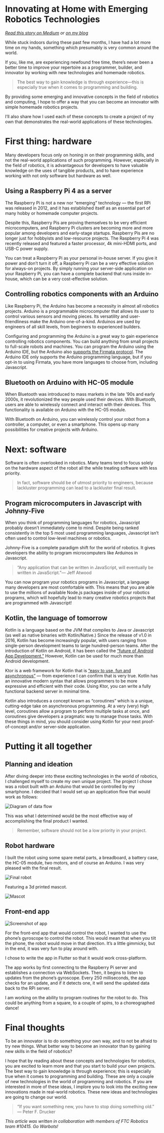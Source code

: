 # Innovating at Home with Emerging Robotics Technologies

*[Read this story on Medium](https://medium.com/swlh/robotics-technologies-26cbe49cb866) or [on my blog](https://colegaw.in/blog/8ff11861-4c7e-4ba1-9b6b-f2ed32303a23)*

While stuck indoors during these past few months, I have had a lot more time on my hands, something which presumably is very common around the world.

If you, like me, are experiencing newfound free time, there’s never been a better time to improve your repertoire as a programmer, builder, and innovator by working with new technologies and homemade robotics.

> The best way to gain knowledge is through experience—this is especially true when it comes to programming and building.

By providing some emerging and innovative concepts in the field of robotics and computing, I hope to offer a way that you can become an innovator with simple homemade robotics projects.

I’ll also share how I used each of these concepts to create a project of my own that demonstrates the real-world applications of these technologies.

# First thing: hardware

Many developers focus only on honing in on their programming skills, and not the real-world applications of such programming. However, especially in the field of robotics, it is advantageous for developers to have valuable knowledge on the uses of tangible products, and to have experience working with not only software but hardware as well.

## Using a Raspberry Pi 4 as a server

The Raspberry Pi is not a new nor “emerging” technology — the first RPi was released in 2012, and it has established itself as an essential part of many hobby or homemade computer projects.

Despite this, Raspberry Pis are proving themselves to be very efficient microcomputers, and Raspberry Pi clusters are becoming more and more popular among developers and early-stage startups. Raspberry Pis are no longer just for hobbyists and low-resource projects. The Raspberry Pi 4 was recently released and featured a faster processor, 4k mini-HDMI ports, and USB-C power supply.

You can treat a Raspberry Pi as your personal in-house server. If you give it power and don’t turn it off, a Raspberry Pi can be a very effective solution for always-on projects. By simply running your server-side application on your Raspberry Pi, you can have a complete backend that runs inside in-house, which can be a very cost-effective solution.

## Controlling robotics components with an Arduino

Like Raspberry Pi, the Arduino has become a necessity in almost all robotics projects. Arduino is a programmable microcomputer that allows its user to control various sensors and moving pieces. Its versatility and user-friendliness make the Arduino one-of-a-kind. Arduinos are used by engineers of all skill levels, from beginners to experienced builders.

Configuring and programming the Arduino is a great way to gain experience controlling robotics components. You can build anything from small projects to full-scale robots and machines. You can program the Arduino using the Arduino IDE, but the Arduino also [supports the Firmata protocol](https://www.arduino.cc/en/reference/firmata). The Arduino IDE only supports the Arduino programming language, but if you opt-in to using Firmata, you have more languages to choose from, including Javascript.

## Bluetooth on Arduino with HC-05 module

When Bluetooth was introduced to mass markets in the late ’90s and early 2000s, it revolutionized the way people used their devices. With Bluetooth, users are able to wirelessly connect and interact with their devices. This functionality is available on Arduino with the HC-05 module.

With Bluetooth on Arduino, you can wirelessly control your robot from a controller, a computer, or even a smartphone. This opens up many possibilities for creative projects with Arduino.

# Next: software

Software is often overlooked in robotics. Many teams tend to focus solely on the hardware aspect of the robot all the while treating software with less priority.

> In fact, software should be of utmost priority to engineers, because lackluster programming can lead to a lackluster final result.

## Program microcomputers in Javascript with Johnny-Five

When you think of programming languages for robotics, Javascript probably doesn’t immediately come to mind. Despite being ranked consistently in the top 5 most used programming languages, Javascript isn’t often used to control low-level machines or robotics.

Johnny-Five is a complete paradigm shift for the world of robotics. It gives developers the ability to program microcomputers like Arduinos in Javascript.

> “Any application that can be written in JavaScript, will eventually be written in JavaScript.”— Jeff Atwood

You can now program your robotics programs in Javascript, a language many developers are most comfortable with. This means that you are able to use the millions of available Node.js packages inside of your robotics programs, which will hopefully lead to many creative robotics projects that are programmed with Javascript!

## Kotlin, the language of tomorrow

Kotlin is a language based on the JVM that compiles to Java or Javascript (as well as native binaries with Kotlin/Native.) Since the release of v1.0 in 2016, Kotlin has become increasingly popular, with users ranging from single-person development teams to large hundred-person teams. After the introduction of Kotlin on Android, it has been called the [“future of Android App Development.”](https://dzone.com/articles/why-kotlin-is-the-future-of-android-app-developmen) However, Kotlin can be used for much more than Android development.

Ktor is a web framework for Kotlin that is [“easy to use, fun and asynchronous”](https://ktor.io/) — from experience I can confirm that is very true. Kotlin has an innovative modern syntax that allows programmers to be more expressive and efficient with their code. Using Ktor, you can write a fully functional backend server in minimal time.

Kotlin also introduces a concept known as “coroutines” which is a unique, cutting-edge take on asynchronous programming. At a very (very) high level, coroutines allow a program to perform multiple tasks at once, and coroutines give developers a pragmatic way to manage those tasks. With these things in mind, you should consider using Kotlin for your next proof-of-concept and/or server-side application.

# Putting it all together

## Planning and ideation

After diving deeper into these exciting technologies in the world of robotics, I challenged myself to create my own unique project. The project I chose was a robot built with an Arduino that would be controlled by my smartphone. I decided that I would set up an application flow that would work as follows:

![Diagram of data flow](https://user-content.gitlab-static.net/142fbaa1ee236abef0637e814d2f7e20a681711f/68747470733a2f2f6d69726f2e6d656469756d2e636f6d2f6d61782f323436322f312a695a395359465555305668794c6a7038536950316b772e706e67)

This was what I determined would be the most effective way of accomplishing the final product I wanted.

> Remember, software should not be a low priority in your project.

## Robot hardware

I built the robot using some spare metal parts, a breadboard, a battery case, the HC-05 module, two motors, and of course an Arduino. I was very pleased with the final result.

![Final robot](https://user-content.gitlab-static.net/b862e09bc5293fadf8bddf72f5430102d9c2170a/68747470733a2f2f6d69726f2e6d656469756d2e636f6d2f6d61782f383036342f312a4b496e496c4a796b396a564855676163725f784b53412e6a706567)

Featuring a 3d printed mascot.

![Mascot](https://user-content.gitlab-static.net/10bb29eb12e4f1cdfca67d59a9aea382547ee203/68747470733a2f2f6d69726f2e6d656469756d2e636f6d2f6d61782f383036342f312a4871536e7645464f613754714d636d566a4634476e772e6a706567)

## Front-end app

![Screenshot of app](https://user-content.gitlab-static.net/aff8ca2fbf8a377c35fa8047ab1723e027267266/68747470733a2f2f6d69726f2e6d656469756d2e636f6d2f6d61782f313732382f312a636433685a314f444b6e6a5574495f776976764879412e706e67)

For the front-end app that would control the robot, I wanted to use the phone’s gyroscope to control the robot. This would mean that when you tilt the phone, the robot would move in that direction. It’s a little gimmicky, but in the end, it was very fun to play around with.

I chose to write the app in Flutter so that it would work cross-platform.

The app works by first connecting to the Raspberry Pi server and establishes a connection via WebSockets. Then, it begins to listen to updates from the phone’s gyroscope. Every 250 milliseconds, the app checks for an update, and if it detects one, it will send the updated data back to the RPi server.

I am working on the ability to program routines for the robot to do. This could be anything from a square, to a couple of spins, to a choreographed dance!

# Final thoughts

To be an innovator is to do something your own way, and to not be afraid to try new things. What better way to become an innovator than by gaining new skills in the field of robotics?

I hope that by reading about these concepts and technologies for robotics, you are excited to learn more and that you start to build your own projects. The best way to gain knowledge is through experience; this is especially true when it comes to programming and building. These are only a couple of new technologies in the world of programming and robotics. If you are interested in more of these ideas, I implore you to look into the exciting new innovations made in real-world robotics. These new ideas and technologies are going to change our world.

> “If you want something new, you have to stop doing something old.” — Peter F. Drucker

*This article was written in collaboration with members of FTC Robotics team #10415. Go Warbots!*
